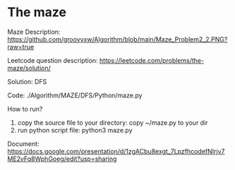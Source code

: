 # The maze 
Maze Description: 
https://github.com/groovyxw/Algorithm/blob/main/Maze_Problem2_2.PNG?raw=true

Leetcode question description: 
https://leetcode.com/problems/the-maze/solution/

Solution:
DFS


Code: 
./Algorithm/MAZE/DFS/Python/maze.py

How to run?
1. copy the source file to your directory: 
    copy ~/maze.py to your dir 
2. run python script file: 
    python3 maze.py

Document: 
https://docs.google.com/presentation/d/1zgACbu8exgt_7LpzfhcodefNIrjv7ME2vFq8WphGoeg/edit?usp=sharing

